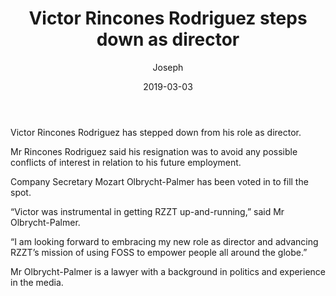 ﻿---
layout: post
title:  "Victor Rincones Rodriguez steps down as director"
date:   2019-03-03
author: Joseph
categories:
- press
- board
excerpt: "Victor Rincones Rodriguez has stepped down from his role as director. Company Secretary Mozart Olbrycht-Palmer has been voted in to fill the spot."
---

Victor Rincones Rodriguez has stepped down from his role as director. 

Mr Rincones Rodriguez said his resignation was to avoid any possible conflicts of interest in relation to his future employment.

Company Secretary Mozart Olbrycht-Palmer has been voted in to fill the spot.

“Victor was instrumental in getting RZZT up-and-running,” said Mr Olbrycht-Palmer.

“I am looking forward to embracing my new role as director and advancing RZZT’s mission of using FOSS to empower people all around the globe.”

Mr Olbrycht-Palmer is a lawyer with a background in politics and experience in the media.
